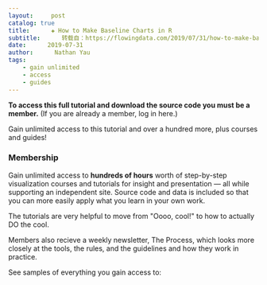 ```yaml
---
layout:     post
catalog: true
title:      ✚ How to Make Baseline Charts in R
subtitle:      转载自：https://flowingdata.com/2019/07/31/how-to-make-baseline-charts-in-r/
date:      2019-07-31
author:      Nathan Yau
tags:
    - gain unlimited
    - access
    - guides
---
```



**To access this full tutorial and download the source code you must be a member.**
(If you are already a member, log in here.)


Gain unlimited access to this tutorial and over a hundred more, plus courses and guides!

### Membership

Gain unlimited access to **hundreds of hours** worth of step-by-step visualization courses and tutorials for insight and presentation — all while supporting an independent site. Source code and data is included so that you can more easily apply what you learn in your own work.


The tutorials are very helpful to move from "Oooo, cool!" to how to actually DO the cool.



Members also recieve a weekly newsletter, The Process, which looks more closely at the tools, the rules, and the guidelines and how they work in practice.



See samples of everything you gain access to:

